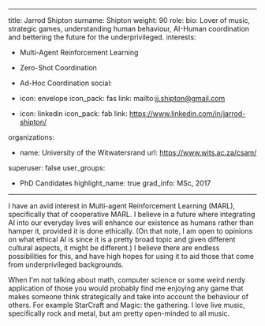 
---
title: Jarrod Shipton
surname: Shipton
weight: 90
role:
bio: Lover of music, strategic games, understanding human behaviour, AI-Human coordination and bettering the future for the underprivileged.
interests:
  - Multi-Agent Reinforcement Learning
  - Zero-Shot Coordination
  - Ad-Hoc Coordination
social:
  - icon: envelope
    icon_pack: fas
    link: mailto:jj.shipton@gmail.com




  - icon: linkedin
    icon_pack: fab
    link: https://www.linkedin.com/in/jarrod-shipton/

organizations:
  - name: University of the Witwatersrand
    url: https://www.wits.ac.za/csam/

superuser: false
user_groups:
  - PhD Candidates
highlight_name: true
grad_info: MSc, 2017

---

I have an avid interest in Multi-agent Reinforcement Learning (MARL), specifically that of cooperative MARL. I believe in a future where integrating AI into our everyday lives will enhance our existence as humans rather than hamper it, provided it is done ethically. (On that note, I am open to opinions on what ethical AI is since it is a pretty broad topic and given different cultural aspects, it might be different.)
I believe there are endless possibilities for this, and have high hopes for using it to aid those that come from underprivileged backgrounds.

When I'm not talking about math, computer science or some weird nerdy application of those you would probably find me enjoying any game that makes someone think strategically and take into account the behaviour of others. For example StarCraft and Magic: the gathering.
I love live music, specifically rock and metal, but am pretty open-minded to all music.

